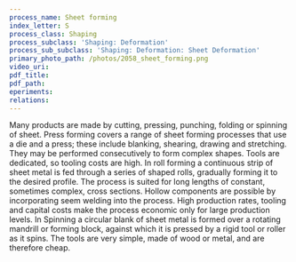 ```yaml
---
process_name: Sheet forming
index_letter: S
process_class: Shaping
process_subclass: 'Shaping: Deformation'
process_sub_subclass: 'Shaping: Deformation: Sheet Deformation'
primary_photo_path: /photos/2058_sheet_forming.png
video_uri:
pdf_title:
pdf_path:
eperiments:
relations:
---
```


Many products are made by cutting, pressing, punching, folding or spinning of sheet. Press forming covers a range of sheet forming processes that use a die and a press; these include blanking, shearing, drawing and stretching. They may be performed consecutively to form complex shapes. Tools are dedicated, so tooling costs are high. In roll forming a continuous strip of sheet metal is fed through a series of shaped rolls, gradually forming it to the desired profile. The process is suited for long lengths of constant, sometimes complex, cross sections. Hollow components are possible by incorporating seem welding into the process. High production rates, tooling and capital costs make the process economic only for large production levels. In Spinning a circular blank of sheet metal is formed over a rotating mandrill or forming block, against which it is pressed by a rigid tool or roller as it spins. The tools are very simple, made of wood or metal, and are therefore cheap.